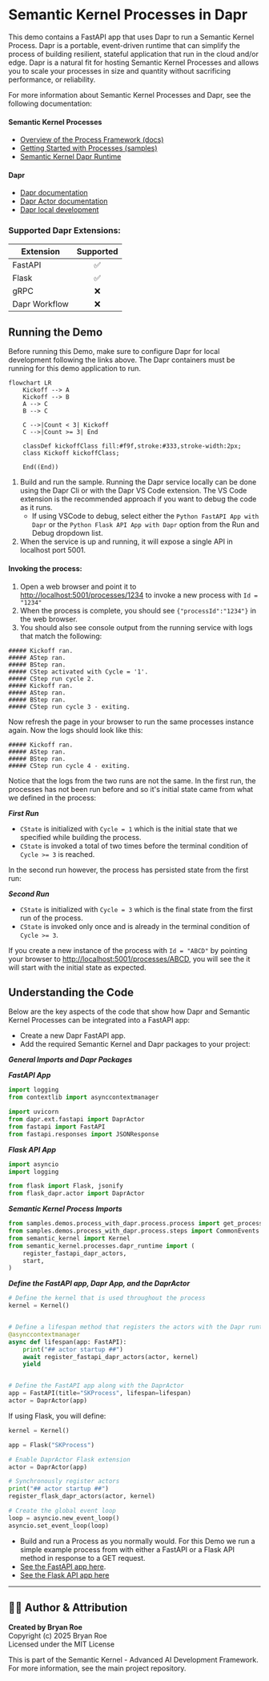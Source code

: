 # Semantic Kernel Processes in Dapr

This demo contains a FastAPI app that uses Dapr to run a Semantic Kernel Process. Dapr is a portable, event-driven runtime that can simplify the process of building resilient, stateful application that run in the cloud and/or edge. Dapr is a natural fit for hosting Semantic Kernel Processes and allows you to scale your processes in size and quantity without sacrificing performance, or reliability.

For more information about Semantic Kernel Processes and Dapr, see the following documentation:

#### Semantic Kernel Processes

- [Overview of the Process Framework (docs)](https://learn.microsoft.com/semantic-kernel/frameworks/process/process-framework)
- [Getting Started with Processes (samples)](../../getting_started_with_processes/)
- [Semantic Kernel Dapr Runtime](../../../semantic_kernel/processes/dapr_runtime/)

#### Dapr

- [Dapr documentation](https://docs.dapr.io/)
- [Dapr Actor documentation](https://v1-10.docs.dapr.io/developing-applications/building-blocks/actors/)
- [Dapr local development](https://docs.dapr.io/getting-started/install-dapr-selfhost/)

### Supported Dapr Extensions:

| Extension    |  Supported |
|--------------------|:----:|
| FastAPI              | ✅ | 
| Flask                | ✅ | 
| gRPC                 | ❌ | 
| Dapr Workflow        | ❌ | 

## Running the Demo

Before running this Demo, make sure to configure Dapr for local development following the links above. The Dapr containers must be running for this demo application to run.

```mermaid
flowchart LR
    Kickoff --> A
    Kickoff --> B
    A --> C
    B --> C

    C -->|Count < 3| Kickoff
    C -->|Count >= 3| End

    classDef kickoffClass fill:#f9f,stroke:#333,stroke-width:2px;
    class Kickoff kickoffClass;

    End((End))
```

1. Build and run the sample. Running the Dapr service locally can be done using the Dapr Cli or with the Dapr VS Code extension. The VS Code extension is the recommended approach if you want to debug the code as it runs.
   - If using VSCode to debug, select either the `Python FastAPI App with Dapr` or the `Python Flask API App with Dapr` option from the Run and Debug dropdown list.
1. When the service is up and running, it will expose a single API in localhost port 5001.

#### Invoking the process:

1. Open a web browser and point it to [http://localhost:5001/processes/1234](http://localhost:5001/processes/1234) to invoke a new process with `Id = "1234"`
1. When the process is complete, you should see `{"processId":"1234"}` in the web browser.
1. You should also see console output from the running service with logs that match the following:

```text
##### Kickoff ran.
##### AStep ran.
##### BStep ran.
##### CStep activated with Cycle = '1'.
##### CStep run cycle 2.
##### Kickoff ran.
##### AStep ran.
##### BStep ran.
##### CStep run cycle 3 - exiting.
```

Now refresh the page in your browser to run the same processes instance again. Now the logs should look like this:

```text
##### Kickoff ran.
##### AStep ran.
##### BStep ran.
##### CStep run cycle 4 - exiting.
```

Notice that the logs from the two runs are not the same. In the first run, the processes has not been run before and so it's initial
state came from what we defined in the process:

**_First Run_**

- `CState` is initialized with `Cycle = 1` which is the initial state that we specified while building the process.
- `CState` is invoked a total of two times before the terminal condition of `Cycle >= 3` is reached.

In the second run however, the process has persisted state from the first run:

**_Second Run_**

- `CState` is initialized with `Cycle = 3` which is the final state from the first run of the process.
- `CState` is invoked only once and is already in the terminal condition of `Cycle >= 3`.

If you create a new instance of the process with `Id = "ABCD"` by pointing your browser to [http://localhost:5001/processes/ABCD](http://localhost:5001/processes/ABCD), you will see the it will start with the initial state as expected.

## Understanding the Code

Below are the key aspects of the code that show how Dapr and Semantic Kernel Processes can be integrated into a FastAPI app:

- Create a new Dapr FastAPI app.
- Add the required Semantic Kernel and Dapr packages to your project:

**_General Imports and Dapr Packages_**

**_FastAPI App_**

```python
import logging
from contextlib import asynccontextmanager

import uvicorn
from dapr.ext.fastapi import DaprActor
from fastapi import FastAPI
from fastapi.responses import JSONResponse
```

**_Flask API App_**

```python
import asyncio
import logging

from flask import Flask, jsonify
from flask_dapr.actor import DaprActor
```

**_Semantic Kernel Process Imports_**

```python
from samples.demos.process_with_dapr.process.process import get_process
from samples.demos.process_with_dapr.process.steps import CommonEvents
from semantic_kernel import Kernel
from semantic_kernel.processes.dapr_runtime import (
    register_fastapi_dapr_actors,
    start,
)
```

**_Define the FastAPI app, Dapr App, and the DaprActor_**

```python
# Define the kernel that is used throughout the process
kernel = Kernel()


# Define a lifespan method that registers the actors with the Dapr runtime
@asynccontextmanager
async def lifespan(app: FastAPI):
    print("## actor startup ##")
    await register_fastapi_dapr_actors(actor, kernel)
    yield


# Define the FastAPI app along with the DaprActor
app = FastAPI(title="SKProcess", lifespan=lifespan)
actor = DaprActor(app)
```

If using Flask, you will define:

```python
kernel = Kernel()

app = Flask("SKProcess")

# Enable DaprActor Flask extension
actor = DaprActor(app)

# Synchronously register actors
print("## actor startup ##")
register_flask_dapr_actors(actor, kernel)

# Create the global event loop
loop = asyncio.new_event_loop()
asyncio.set_event_loop(loop)
```

- Build and run a Process as you normally would. For this Demo we run a simple example process from with either a FastAPI or a Flask API method in response to a GET request. 
- [See the FastAPI app here](./fastapi_app.py).
- [See the Flask API app here](./flask_app.py)


---

## 👨‍💻 Author & Attribution

**Created by Bryan Roe**  
Copyright (c) 2025 Bryan Roe  
Licensed under the MIT License

This is part of the Semantic Kernel - Advanced AI Development Framework.
For more information, see the main project repository.

